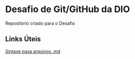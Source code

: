 # Desafio de Git/GitHub da DIO
Repositório criado para o Desafio


## Links Úteis
[Sintaxe pasa arquivos .md](https://docs.github.com/pt/get-started/writing-on-github/getting-started-with-writing-and-formatting-on-github/basic-writing-and-formatting-syntax#links)
